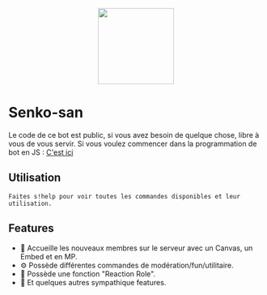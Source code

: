 <p align="center"><img height="150" width="150" class="center" src="https://cdn.discordapp.com/avatars/712373511406223381/efa0eb6e9376a1e7d0698939d9fd2682.png"></p>

# Senko-san
Le code de ce bot est public, si vous avez besoin de quelque chose, libre à vous de vous servir. 
Si vous voulez commencer dans la programmation de bot en JS : <a href="https://www.youtube.com/watch?v=99vRCMtXB8g&list=PLuWyq_EO5_ALOnpxptlqQA5FR75Nza2PQ">C'est ici</a> 

## Utilisation

```
Faites s!help pour voir toutes les commandes disponibles et leur utilisation.
```

## Features
<ul>
<li>👋 Accueille les nouveaux membres sur le serveur avec un Canvas, un Embed et en MP.
<li>⚙️ Possède différentes commandes de modération/fun/utilitaire.
<li>🔰 Possède une fonction "Reaction Role".
<li>👀 Et quelques autres sympathique features.
</ul>
